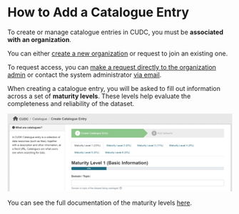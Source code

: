 # How to Add a Catalogue Entry

To create or manage catalogue entries in CUDC, you must be **associated with an organization**.

You can either [create a new organization](/organization/new) or request to join an existing one.

To request access, you can [make a request directly to the organization admin](/udc-react/request-organization-access) or contact the system administrator [via email](mailto:support@mail.urbandatacentre.ca).


When creating a catalogue entry, you will be asked to fill out information across a set of **maturity levels**. These levels help evaluate the completeness and reliability of the dataset.

![Maturity Levels]( images/image-4.png )

You can see the full documentation of the maturity levels [here](/udc-react/faq/maturity-levels).

